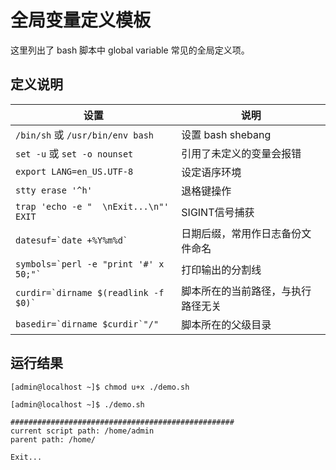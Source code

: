 # 全局变量定义模板

这里列出了 bash 脚本中 global variable 常见的全局定义项。


## 定义说明

| 设置 | 说明 |
| --- | --- |
| `/bin/sh` 或 `/usr/bin/env bash` | 设置 bash shebang |
| `set -u` 或 `set -o nounset` | 引用了未定义的变量会报错 |
| `export LANG=en_US.UTF-8` | 设定语序环境 |
| `stty erase '^h'` | 退格键操作 |
| `trap 'echo -e "  \nExit...\n"' EXIT` | SIGINT信号捕获 |
| ``datesuf=`date +%Y%m%d` `` | 日期后缀，常用作日志备份文件命名 |
| `` symbols=`perl -e "print '#' x 50;"` `` | 打印输出的分割线 |
| ``curdir=`dirname $(readlink -f $0)` `` | 脚本所在的当前路径，与执行路径无关 |
| ``basedir=`dirname $curdir`"/" `` | 脚本所在的父级目录 |


## 运行结果

```shell
[admin@localhost ~]$ chmod u+x ./demo.sh

[admin@localhost ~]$ ./demo.sh

##################################################
current script path: /home/admin
parent path: /home/
  
Exit...
```
